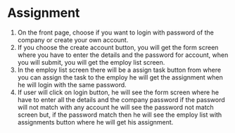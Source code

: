 # Assignment

1.    On the front page, choose if you want to login with password of the company or create your own account.
2.    If you choose the create account button, you will get the form screen where you have to enter the details and the password for account, when you will submit, you will get the employ list screen. 
3.    In the employ list screen there will be a assign task button from where you can assign the task to the employ he will get the assignment when he will login with the same password.
4.    If user will click on login button, he will see the form screen where he have to enter all the details and the company password if the password will not match with any account he will see the password not match screen but, if the password match then he will see the employ list with assignments button where he will get his assignment.
